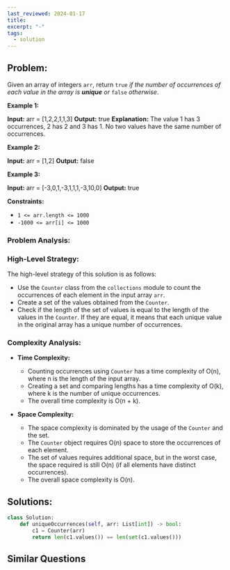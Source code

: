 ```yaml
---
last_reviewed: 2024-01-17
title: 
excerpt: "-"
tags:
  - solution
---
```

## Problem:
Given an array of integers `arr`, return `true` _if the number of occurrences of each value in the array is **unique** or_ `false` _otherwise_.

**Example 1:**

**Input:** arr = [1,2,2,1,1,3]
**Output:** true
**Explanation:** The value 1 has 3 occurrences, 2 has 2 and 3 has 1. No two values have the same number of occurrences.

**Example 2:**

**Input:** arr = [1,2]
**Output:** false

**Example 3:**

**Input:** arr = [-3,0,1,-3,1,1,1,-3,10,0]
**Output:** true

**Constraints:**

- `1 <= arr.length <= 1000`
- `-1000 <= arr[i] <= 1000`

### Problem Analysis:
### High-Level Strategy:
The high-level strategy of this solution is as follows:

- Use the `Counter` class from the `collections` module to count the occurrences of each element in the input array `arr`.
- Create a set of the values obtained from the `Counter`.
- Check if the length of the set of values is equal to the length of the values in the `Counter`. If they are equal, it means that each unique value in the original array has a unique number of occurrences.

### Complexity Analysis:
- **Time Complexity:**
  - Counting occurrences using `Counter` has a time complexity of O(n), where n is the length of the input array.
  - Creating a set and comparing lengths has a time complexity of O(k), where k is the number of unique occurrences.
  - The overall time complexity is O(n + k).

- **Space Complexity:**
  - The space complexity is dominated by the usage of the `Counter` and the set.
  - The `Counter` object requires O(n) space to store the occurrences of each element.
  - The set of values requires additional space, but in the worst case, the space required is still O(n) (if all elements have distinct occurrences).
  - The overall space complexity is O(n).

## Solutions:

```python
class Solution:
    def uniqueOccurrences(self, arr: List[int]) -> bool:
        c1 = Counter(arr)
        return len(c1.values()) == len(set(c1.values()))
```

## Similar Questions